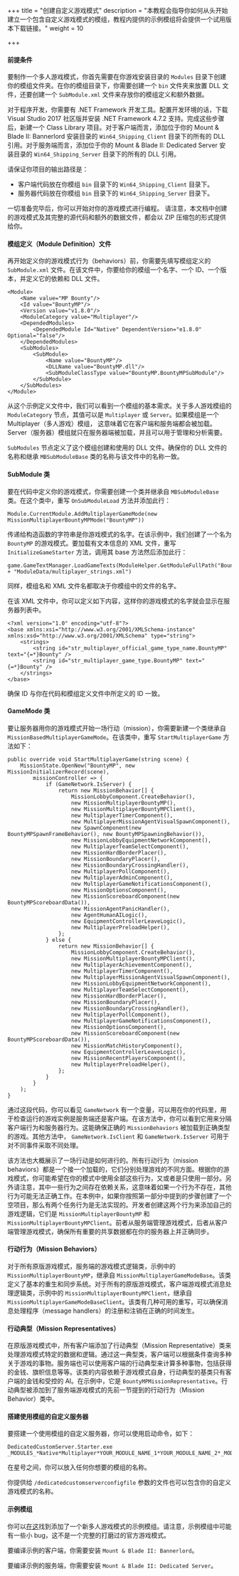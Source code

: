 +++
title = "创建自定义游戏模式"
description = "本教程会指导你如何从头开始建立一个包含自定义游戏模式的模组，教程内提供的示例模组将会提供一个试用版本下载链接。"
weight = 10

+++

#### 前提条件
要制作一个多人游戏模式，你首先需要在你游戏安装目录的 `Modules` 目录下创建你的模组文件夹。在你的模组目录下，你需要创建一个 `bin` 文件夹来放置 DLL 文件，还要创建一个 `SubModule.xml` 文件来存放你的模组定义和额外数据。

对于程序开发，你需要有 .NET Framework 开发工具。配置开发环境的话，下载 Visual Studio 2017 社区版并安装 .NET Framework 4.7.2 支持。完成这些步骤后，新建一个 Class Library 项目。对于客户端而言，添加位于你的 Mount & Blade II: Bannerlord 安装目录的 `Win64_Shipping_Client` 目录下的所有的 DLL 引用。对于服务端而言，添加位于你的 Mount & Blade II: Dedicated Server 安装目录的 `Win64_Shipping_Server` 目录下的所有的 DLL 引用。

请保证你项目的输出路径是：

* 客户端代码放在你模组 `bin` 目录下的 `Win64_Shipping_Client` 目录下。
* 服务器代码放在你模组 `bin` 目录下的 `Win64_Shipping_Server` 目录下。

一切准备完毕后，你可以开始对你的游戏模式进行编程。
请注意，本文档中创建的游戏模式及其完整的源代码和额外的数据文件，都会以 ZIP 压缩包的形式提供给你。

#### 模组定义（Module Definition）文件
再开始定义你的游戏模式行为（behaviors）前，你需要先填写模组定义的 `SubModule.xml` 文件。在该文件中，你要给你的模组一个名字、一个 ID、一个版本，并定义它的依赖和 DLL 文件。

	<Module>
		<Name value="MP Bounty"/>
		<Id value="BountyMP"/>
		<Version value="v1.8.0"/>
		<ModuleCategory value="Multiplayer"/>
		<DependedModules>
			<DependedModule Id="Native" DependentVersion="e1.8.0" Optional="false"/>
		</DependedModules>
		<SubModules>
			<SubModule>
				<Name value="BountyMP"/>
				<DLLName value="BountyMP.dll"/>
				<SubModuleClassType value="BountyMP.BountyMPSubModule"/>
			</SubModule>
		</SubModules>
	</Module>

从这个示例定义文件中，我们可以看到一个模组的基本需求。关于多人游戏模组的 `ModuleCategory` 节点，其值可以是 `Multiplayer` 或 `Server`。如果模组是一个 Multiplayer（多人游戏）模组， 这意味着它在客户端和服务端都会被加载。Server（服务器）模组就只在服务器端被加载，并且可以用于管理和分析需要。

`SubModules` 节点定义了这个模组创建和使用的 DLL 文件。确保你的 DLL 文件的名称和继承 `MBSubModuleBase` 类的名称与该文件中的名称一致。

#### SubModule 类
要在代码中定义你的游戏模式，你需要创建一个类并继承自 `MBSubModuleBase` 类。在这个类中，重写 `OnSubModuleLoad` 方法并添加此行：

	Module.CurrentModule.AddMultiplayerGameMode(new MissionMultiplayerBountyMPMode("BountyMP"))

传递给构造函数的字符串是你游戏模式的名字。在该示例中，我们创建了一个名为 `BountyMP` 的游戏模式。要加载有文本信息的 XML 文件，重写 `InitializeGameStarter` 方法，调用其 base 方法然后添加此行：

	game.GameTextManager.LoadGameTexts(ModuleHelper.GetModuleFullPath("BountyMP") + "ModuleData/multiplayer_strings.xml")

同样，模组名和 XML 文件名都取决于你模组中的文件的名字。

在该 XML 文件中，你可以定义如下内容，这样你的游戏模式的名字就会显示在服务器列表中。

	<?xml version="1.0" encoding="utf-8"?>
	<base xmlns:xsi="http://www.w3.org/2001/XMLSchema-instance" xmlns:xsd="http://www.w3.org/2001/XMLSchema" type="string">
		<strings>
			<string id="str_multiplayer_official_game_type_name.BountyMP" text="{=*}Bounty" />
			<string id="str_multiplayer_game_type.BountyMP" text="{=*}Bounty" />
		</strings>
	</base>

确保 ID 与你在代码和模组定义文件中所定义的 ID 一致。

#### GameMode 类
要让服务器用你的游戏模式开始一场行动（mission），你需要新建一个类继承自 `MissionBasedMultiplayerGameMode`。在该类中，重写 `StartMultiplayerGame` 方法如下：

	public override void StartMultiplayerGame(string scene) {
		MissionState.OpenNew("BountyMP", new MissionInitializerRecord(scene),
			missionController => {
				if (GameNetwork.IsServer) {
					return new MissionBehavior[] {
						MissionLobbyComponent.CreateBehavior(),
						new MissionMultiplayerBountyMP(),
						new MissionMultiplayerBountyMPClient(),
						new MultiplayerTimerComponent(),
						new MultiplayerMissionAgentVisualSpawnComponent(),
						new SpawnComponent(new BountyMPSpawnFrameBehavior(), new BountyMPSpawningBehavior()),
						new MissionLobbyEquipmentNetworkComponent(),
						new MultiplayerTeamSelectComponent(),
						new MissionHardBorderPlacer(),
						new MissionBoundaryPlacer(),
						new MissionBoundaryCrossingHandler(),
						new MultiplayerPollComponent(),
						new MultiplayerAdminComponent(),
						new MultiplayerGameNotificationsComponent(),
						new MissionOptionsComponent(),
						new MissionScoreboardComponent(new BountyMPScoreboardData()),
						new MissionAgentPanicHandler(),
						new AgentHumanAILogic(),
						new EquipmentControllerLeaveLogic(),
						new MultiplayerPreloadHelper(),
					};
				} else {
					return new MissionBehavior[] {
						MissionLobbyComponent.CreateBehavior(),
						new MissionMultiplayerBountyMPClient(),
						new MultiplayerAchievementComponent(),
						new MultiplayerTimerComponent(),
						new MultiplayerMissionAgentVisualSpawnComponent(),
						new MissionLobbyEquipmentNetworkComponent(),
						new MultiplayerTeamSelectComponent(),
						new MissionHardBorderPlacer(),
						new MissionBoundaryPlacer(),
						new MissionBoundaryCrossingHandler(),
						new MultiplayerPollComponent(),
						new MultiplayerGameNotificationsComponent(),
						new MissionOptionsComponent(),
						new MissionScoreboardComponent(new BountyMPScoreboardData()),
						new MissionMatchHistoryComponent(),
						new EquipmentControllerLeaveLogic(),
						new MissionRecentPlayersComponent(),
						new MultiplayerPreloadHelper(),
					};
				}
			}
		);
	}

通过这段代码，你可以看见 `GameNetwork` 有一个变量，可以用在你的代码里，用于检查运行的游戏实例是服务端还是客户端。在该方法中，你可以看到它用来分隔客户端行为和服务器行为。这能确保正确的 `MissionBehaviors` 被加载到正确类型的游戏。其他方法中， `GameNetwork.IsClient` 和 `GameNetwork.IsServer` 可用于对不同事件采取不同处理。

该方法也大概展示了一场行动是如何进行的。所有行动行为（mission behaviors）都是一个接一个加载的，它们分别处理游戏的不同方面。根据你的游戏模式，你可能希望在你的模式中使用全部这些行为，又或者是只使用一部分。另外请注意，其中一些行为之间存在依赖关系，这意味着如果一个行为不存在，其他行为可能无法正确工作。在本例中，如果你按照第一部分中提到的步骤创建了一个空项目，那么有两个任务行为是无法实现的。开发者创建这两个行为来添加自己的游戏逻辑，它们是 `MissionMultiplayerBountyMP` 和 `MissionMultiplayerBountyMPClient`。前者从服务端管理游戏模式，后者从客户端管理游戏模式，确保所有重要的共享数据都在你的服务器上并正确同步。

#### 行动行为（Mission Behaviors）
对于所有原版游戏模式，服务端的游戏模式逻辑类，示例中的 `MissionMultiplayerBountyMP`，继承自 `MissionMultiplayerGameModeBase`。该类定义了基本的重生和同步系统。对于所有的原版游戏模式，客户端游戏模式消息处理逻辑类，示例中的 `MissionMultiplayerBountyMPClient`，继承自 `MissionMultiplayerGameModeBaseClient`。该类有几种可用的重写，可以确保消息处理程序（message handlers）的注册和注销在正确的时间发生。

#### 行动典型（Mission Representatives）
在原版游戏模式中，所有客户端添加了行动典型（Mission Representative）类来处理游戏模式特定的数据和逻辑。通过这一典型类，客户端可以根据条件查询多种关于游戏的事物。服务端也可以使用客户端的行动典型来计算多种事物，包括获得的金钱、旗帜信息等等。该类的内容依赖于游戏模式自身，行动典型的基类只有客户端的金钱和受控的 AI。在示例中，它是 `BountyMPMissionRepresentative`。行动典型被添加到了服务端游戏模式的先前一节提到的行动行为（Mission Behavior）类中。

#### 搭建使用模组的自定义服务器
要搭建一个使用模组的自定义服务器，你可以使用启动命令，如下：

	DedicatedCustomServer.Starter.exe _MODULES_*Native*Multiplayer*YOUR_MODULE_NAME_1*YOUR_MODULE_NAME_2*_MODULES_

在星号之间，你可以放入任何你想要的模组的名称。

你提供给 `/dedicatedcustomserverconfigfile` 参数的文件也可以包含你的自定义游戏模式的名称。

#### 示例模组
你可以[在这](https://download.taleworlds.com/BountyMP.zip)找到添加了一个新多人游戏模式的示例模组。请注意，示例模组中可能有一些小 bug，这不是一个完整的打磨过的官方游戏模式。

要编译示例的客户端，你需要安装 `Mount & Blade II: Bannerlord`。

要编译示例的服务端，你需要安装 `Mount & Blade II: Dedicated Server`。


